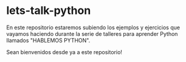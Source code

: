 # lets-talk-python
En este repositorio estaremos subiendo los ejemplos y ejercicios que vayamos haciendo durante la serie de talleres para aprender Python llamados "HABLEMOS PYTHON".

Sean bienvenidos desde ya a este repositorio!